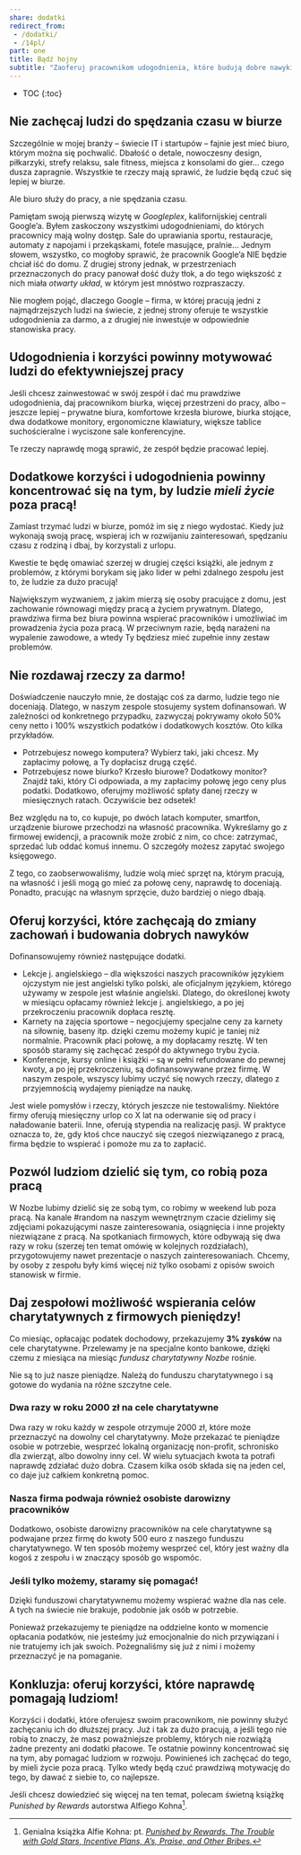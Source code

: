 ```yaml
---
share: dodatki
redirect_from:
 - /dodatki/
 - /14pl/
part: one
title: Bądź hojny
subtitle: "Zaoferuj pracownikom udogodnienia, które budują dobre nawyki, zachęcają do posiadania życia poza pracą i wspierają cele charytatywne"
---
```


* TOC
{:toc}

## Nie zachęcaj ludzi do spędzania czasu w biurze

Szczególnie w mojej branży – świecie IT i startupów – fajnie jest mieć biuro, którym można się pochwalić. Dbałość o detale, nowoczesny design, piłkarzyki, strefy relaksu, sale fitness, miejsca z konsolami do gier… czego dusza zapragnie. Wszystkie te rzeczy mają sprawić, że ludzie będą czuć się lepiej w biurze.

Ale biuro służy do pracy, a nie spędzania czasu.

Pamiętam swoją pierwszą wizytę w *Googleplex*, kalifornijskiej centrali Google’a. Byłem zaskoczony wszystkimi udogodnieniami, do których pracownicy mają wolny dostęp. Sale do uprawiania sportu, restauracje, automaty z napojami i przekąskami, fotele masujące, pralnie… Jednym słowem, wszystko, co mogłoby sprawić, że pracownik Google’a NIE będzie chciał iść do domu. Z drugiej strony jednak, w przestrzeniach przeznaczonych do pracy panował dość duży tłok, a do tego większość z nich miała *otwarty układ*, w którym jest mnóstwo rozpraszaczy.

Nie mogłem pojąć, dlaczego Google – firma, w której pracują jedni z najmądrzejszych ludzi na świecie, z jednej strony oferuje te wszystkie udogodnienia za darmo, a z drugiej nie inwestuje w odpowiednie stanowiska pracy.

## Udogodnienia i korzyści powinny motywować ludzi do efektywniejszej pracy

Jeśli chcesz zainwestować w swój zespół i dać mu prawdziwe udogodnienia, daj pracownikom biurka, więcej przestrzeni do pracy, albo – jeszcze lepiej – prywatne biura, komfortowe krzesła biurowe, biurka stojące, dwa dodatkowe monitory, ergonomiczne klawiatury, większe tablice suchościeralne i wyciszone sale konferencyjne.

Te rzeczy naprawdę mogą sprawić, że zespół będzie pracować lepiej.

## Dodatkowe korzyści i udogodnienia powinny koncentrować się na tym, by ludzie *mieli życie* poza pracą!

Zamiast trzymać ludzi w biurze, pomóż im się z niego wydostać. Kiedy już wykonają swoją pracę, wspieraj ich w rozwijaniu zainteresowań, spędzaniu czasu z rodziną i dbaj, by korzystali z urlopu.

Kwestie te będę omawiać szerzej w drugiej części książki, ale jednym z problemów, z którymi borykam się jako lider w pełni zdalnego zespołu jest to, że ludzie za dużo pracują!

Największym wyzwaniem, z jakim mierzą się osoby pracujące z domu, jest zachowanie równowagi między pracą a życiem prywatnym. Dlatego, prawdziwa firma bez biura powinna wspierać pracowników i umożliwiać im prowadzenia życia poza pracą. W przeciwnym razie, będą narażeni na wypalenie zawodowe, a wtedy Ty będziesz mieć zupełnie inny zestaw problemów.

## Nie rozdawaj rzeczy za darmo!

Doświadczenie nauczyło mnie, że dostając coś za darmo, ludzie tego nie doceniają. Dlatego, w naszym zespole stosujemy system dofinansowań. W zależności od konkretnego przypadku, zazwyczaj pokrywamy około 50% ceny netto i 100% wszystkich podatków i dodatkowych kosztów. Oto kilka przykładów.

* Potrzebujesz nowego komputera? Wybierz taki, jaki chcesz. My zapłacimy połowę, a Ty dopłacisz drugą część.
* Potrzebujesz nowe biurko? Krzesło biurowe? Dodatkowy monitor? Znajdź taki, który Ci odpowiada, a my zapłacimy połowę jego ceny plus podatki. Dodatkowo, oferujmy możliwość spłaty danej rzeczy w miesięcznych ratach. Oczywiście bez odsetek!

Bez względu na to, co kupuje, po dwóch latach komputer, smartfon, urządzenie biurowe przechodzi na własność pracownika. Wykreślamy go z firmowej ewidencji, a pracownik może zrobić z nim, co chce: zatrzymać, sprzedać lub oddać komuś innemu. O szczegóły możesz zapytać swojego księgowego.

Z tego, co zaobserwowaliśmy, ludzie wolą mieć sprzęt na, którym pracują, na własność i jeśli mogą go mieć za połowę ceny, naprawdę to doceniają. Ponadto, pracując na własnym sprzęcie, dużo bardziej o niego dbają.

## Oferuj korzyści, które zachęcają do zmiany zachowań i budowania dobrych nawyków

Dofinansowujemy również następujące dodatki.

* Lekcje j. angielskiego – dla większości naszych pracowników językiem ojczystym nie jest angielski tylko polski, ale oficjalnym językiem, którego używamy w zespole jest właśnie angielski. Dlatego, do określonej kwoty w miesiącu opłacamy również lekcje j. angielskiego, a po jej przekroczeniu pracownik dopłaca resztę.
* Karnety na zajęcia sportowe – negocjujemy specjalne ceny za karnety na siłownię, baseny itp. dzięki czemu możemy kupić je taniej niż normalnie. Pracownik płaci połowę, a my dopłacamy resztę. W ten sposób staramy się zachęcać zespół do aktywnego trybu życia.
* Konferencje, kursy online i książki – są w pełni refundowane do pewnej kwoty, a po jej przekroczeniu, są dofinansowywane przez firmę. W naszym zespole, wszyscy lubimy uczyć się nowych rzeczy, dlatego z przyjemnością wydajemy pieniądze na naukę.

Jest wiele pomysłów i rzeczy, których jeszcze nie testowaliśmy. Niektóre firmy oferują miesięczny urlop co X lat na oderwanie się od pracy i naładowanie baterii. Inne, oferują stypendia na realizację pasji. W praktyce oznacza to, że, gdy ktoś chce nauczyć się czegoś niezwiązanego z pracą, firma będzie to wspierać i pomoże mu za to zapłacić.

## Pozwól ludziom dzielić się tym, co robią poza pracą

W Nozbe lubimy dzielić się ze sobą tym, co robimy w weekend lub poza pracą. Na kanale #random na naszym wewnętrznym czacie dzielimy się zdjęciami pokazującymi nasze zainteresowania, osiągnięcia i inne projekty niezwiązane z pracą. Na spotkaniach firmowych, które odbywają się dwa razy w roku (szerzej ten temat omówię w kolejnych rozdziałach), przygotowujemy nawet prezentacje o naszych zainteresowaniach. Chcemy, by osoby z zespołu były kimś więcej niż tylko osobami z opisów swoich stanowisk w firmie.

## Daj zespołowi możliwość wspierania celów charytatywnych z firmowych pieniędzy!

Co miesiąc, opłacając podatek dochodowy, przekazujemy **3% zysków** na cele charytatywne. Przelewamy je na specjalne konto bankowe, dzięki czemu z miesiąca na miesiąc *fundusz charytatywny Nozbe* rośnie.

Nie są to już nasze pieniądze. Należą do funduszu charytatywnego i są gotowe do wydania na różne szczytne cele.

### Dwa razy w roku 2000 zł na cele charytatywne

Dwa razy w roku każdy w zespole otrzymuje 2000 zł, które może przeznaczyć na dowolny cel charytatywny. Może przekazać te pieniądze osobie w potrzebie, wesprzeć lokalną organizację non-profit, schronisko dla zwierząt, albo dowolny inny cel. W wielu sytuacjach kwota ta potrafi naprawdę zdziałać dużo dobra. Czasem kilka osób składa się na jeden cel, co daje już całkiem konkretną pomoc.

### Nasza firma podwaja również osobiste darowizny pracowników

Dodatkowo, osobiste darowizny pracowników na cele charytatywne są podwajane przez firmę do kwoty 500 euro z naszego funduszu charytatywnego. W ten sposób możemy wesprzeć cel, który jest ważny dla kogoś z zespołu i w znaczący sposób go wspomóc.

### Jeśli tylko możemy, staramy się pomagać!

Dzięki funduszowi charytatywnemu możemy wspierać ważne dla nas cele. A tych na świecie nie brakuje, podobnie jak osób w potrzebie.

Ponieważ przekazujemy te pieniądze na oddzielne konto w momencie opłacania podatków, nie jesteśmy już emocjonalnie do nich przywiązani i nie tratujemy ich jak swoich. Pożegnaliśmy się już z nimi i możemy przeznaczyć je na pomaganie.

## Konkluzja: oferuj korzyści, które naprawdę pomagają ludziom!

Korzyści i dodatki, które oferujesz swoim pracownikom, nie powinny służyć zachęcaniu ich do dłuższej pracy. Już i tak za dużo pracują, a jeśli tego nie robią to znaczy, że masz poważniejsze problemy, których nie rozwiążą żadne prezenty ani dodatki płacowe. Te ostatnie powinny koncentrować się na tym, aby pomagać ludziom w rozwoju. Powinieneś ich zachęcać do tego, by mieli życie poza pracą. Tylko wtedy będą czuć prawdziwą motywację do tego, by dawać z siebie to, co najlepsze.

Jeśli chcesz dowiedzieć się więcej na ten temat, polecam świetną książkę *Punished by Rewards* autorstwa Alfiego Kohna[^1].

[^1]: Genialna książka Alfie Kohna: pt. [*Punished by Rewards. The Trouble with Gold Stars, Incentive Plans, A’s, Praise, and Other Bribes.*](https://www.alfiekohn.org/punished-rewards/)
